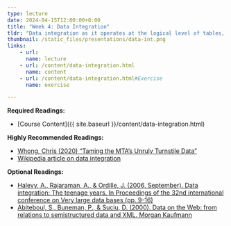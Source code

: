 ```yaml
---
type: lecture
date: 2024-04-15T12:00:00+8:00
title: "Week 4: Data Integration"
tldr: "Data integration as it operates at the logical level of tables, and data that feed into user interfaces."
thumbnail: /static_files/presentations/data-int.png
links:
    - url: 
      name: lecture
    - url: /content/data-integration.html
      name: content
    - url: /content/data-integration.html#Exercise
      name: exercise

---
```

**Required Readings:**  
- [Course Content]({{ site.baseurl }}/content/data-integration.html)

**Highly Recommended Readings:**
- [Whong, Chris (2020) “Taming the MTA’s Unruly Turnstile Data”](https://medium.com/qri-io/taming-the-mtas-unruly-turnstile-data-c945f5f96ba0)
- [Wikipedia article on data integration](https://en.wikipedia.org/wiki/Data_integration)

**Optional Readings:**
- [Halevy, A., Rajaraman, A., & Ordille, J. (2006, September). Data integration: The teenage years. In Proceedings of the 32nd international conference on Very large data bases (pp. 9-16)](https://www.cin.ufpe.br/~if696/referencias/integracao/_Data_Integration-The_Teenage_Years.pdf)
- [Abiteboul, S., Buneman, P., & Suciu, D. (2000). Data on the Web: from relations to semistructured data and XML. Morgan Kaufmann]({{site.baseurl}}/content/readings/Data-on-the-Web-Skeleton.pdf)
